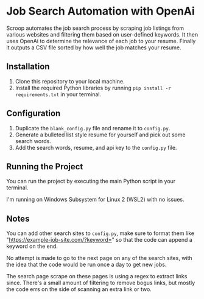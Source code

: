 # Job Search Automation with OpenAi

Scroop automates the job search process by scraping job listings from various websites and filtering them based on user-defined keywords. It then uses OpenAi to determine the relevance of each job to your resume. Finally it outputs a CSV file sorted by how well the job matches your resume. 

## Installation

1. Clone this repository to your local machine.
2. Install the required Python libraries by running `pip install -r requirements.txt` in your terminal.

## Configuration

1. Duplicate the `blank_config.py` file and rename it to `config.py`.
2. Generate a bulleted list style resume for yourself and pick out some search words.
3. Add the search words, resume, and api key to the `config.py` file.


## Running the Project

You can run the project by executing the main Python script in your terminal. 

I'm running on Windows Subsystem for Linux 2 (WSL2) with no issues.

## Notes

You can add other search sites to `config.py`, make sure to format them like "https://example-job-site.com/?keyword=" so that the code can append a keyword on the end. 

No attempt is made to go to the next page on any of the search sites, with the idea that the code would be run once a day to get new jobs.

The search page scrape on these pages is using a regex to extract links since. There's a small amount of filtering to remove bogus links, but mostly the code errs on the side of scanning an extra link or two.
